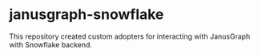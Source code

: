 # janusgraph-snowflake
This repository created custom adopters for interacting with JanusGraph with Snowflake backend.

